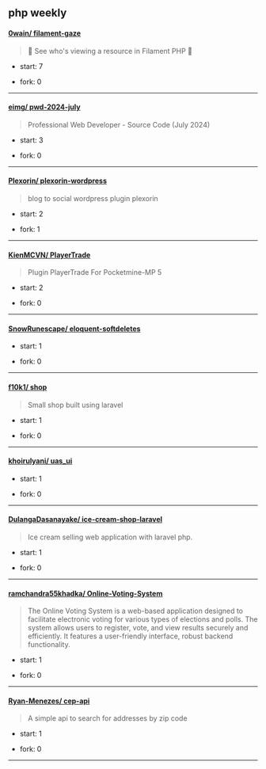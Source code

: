 ## php weekly

#### [0wain/ filament-gaze](https://github.com/0wain/filament-gaze)
>  👀 See who's viewing a resource in Filament PHP 🔭
+ start: 7
+ fork: 0
---
#### [eimg/ pwd-2024-july](https://github.com/eimg/pwd-2024-july)
>  Professional Web Developer - Source Code (July 2024)
+ start: 3
+ fork: 0
---
#### [Plexorin/ plexorin-wordpress](https://github.com/Plexorin/plexorin-wordpress)
>  blog to social wordpress plugin plexorin
+ start: 2
+ fork: 1
---
#### [KienMCVN/ PlayerTrade](https://github.com/KienMCVN/PlayerTrade)
>  Plugin PlayerTrade For Pocketmine-MP 5
+ start: 2
+ fork: 0
---
#### [SnowRunescape/ eloquent-softdeletes](https://github.com/SnowRunescape/eloquent-softdeletes)
>  
+ start: 1
+ fork: 0
---
#### [f10k1/ shop](https://github.com/f10k1/shop)
>  Small shop built using laravel
+ start: 1
+ fork: 0
---
#### [khoirulyani/ uas_ui](https://github.com/khoirulyani/uas_ui)
>  
+ start: 1
+ fork: 0
---
#### [DulangaDasanayake/ ice-cream-shop-laravel](https://github.com/DulangaDasanayake/ice-cream-shop-laravel)
>  Ice cream selling web application with laravel php.
+ start: 1
+ fork: 0
---
#### [ramchandra55khadka/ Online-Voting-System](https://github.com/ramchandra55khadka/Online-Voting-System)
>  The Online Voting System is a web-based application designed to facilitate electronic voting for various types of elections and polls. The system allows users to register, vote, and view results securely and efficiently. It features a user-friendly interface, robust backend functionality.
+ start: 1
+ fork: 0
---
#### [Ryan-Menezes/ cep-api](https://github.com/Ryan-Menezes/cep-api)
>  A simple api to search for addresses by zip code
+ start: 1
+ fork: 0
---